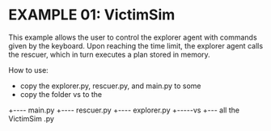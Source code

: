 # EXAMPLE 01: VictimSim
This example allows the user to control the explorer agent with commands given by the keyboard. Upon reaching the time limit, the explorer agent calls the rescuer, which in turn executes a plan stored in memory.

How to use:
- copy the explorer.py, rescuer.py, and main.py to some <folder>
- copy the folder vs to the <folder>

<folder>
   +---- main.py
   +---- rescuer.py
   +---- explorer.py
   +-----vs
         +--- all the VictimSim .py